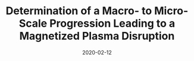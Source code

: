 ---
title: "Determination of a Macro- to Micro-Scale Progression Leading to a Magnetized Plasma Disruption"
collection: publications
permalink: /publication/2009-10-01-paper-title-number-1
authors: Byonghoon Seo, <b>Pakorn Wongwaitayakornkul</b>, Magnus A. Haw, Ryan S. Marshall, Hui Li, and Paul M. Bellan
excerpt: 'We reported observations and a model of a sausage-to-kink instability sequence that breaks off the plasma and causes a fast
magnetic reconnection.'
date: 2020-02-12
venue: 'PoP, 27, 022109'
doi: "https://doi.org/10.1063/1.5140348"
img: 'p5.png'
pub: 1
---